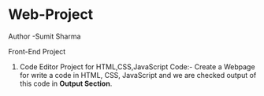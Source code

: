 # Web-Project
Author -Sumit Sharma 

Front-End Project
1. Code Editor Project for HTML,CSS,JavaScript Code:-
Create a Webpage for write a code in HTML, CSS, JavaScript and we are checked output of this code in <b>Output Section</b>. 
